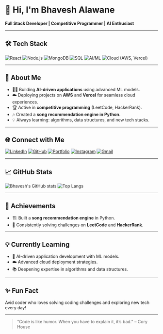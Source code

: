 # 👋 Hi, I'm Bhavesh Alawane

**Full Stack Developer | Competitive Programmer | AI Enthusiast**

---

## 🛠️ Tech Stack

![React](https://img.shields.io/badge/-React-61DAFB?logo=react&logoColor=white&style=flat)
![Node.js](https://img.shields.io/badge/-Node.js-339933?logo=node.js&logoColor=white&style=flat)
![MongoDB](https://img.shields.io/badge/-MongoDB-47A248?logo=mongodb&logoColor=white&style=flat)
![SQL](https://img.shields.io/badge/-SQL-4479A1?logo=postgresql&logoColor=white&style=flat)
![AI/ML](https://img.shields.io/badge/-AI%2FML-FF6F00?logo=python&logoColor=white&style=flat)
![Cloud (AWS, Vercel)](https://img.shields.io/badge/-Cloud-232F3E?logo=amazon-aws&logoColor=white&style=flat)

---

## 🚀 About Me

- 🧑‍💻 Building **AI-driven applications** using advanced ML models.
- ☁️ Deploying projects on **AWS** and **Vercel** for seamless cloud experiences.
- 🏆 Active in **competitive programming** (LeetCode, HackerRank).
- 🎶 Created a **song recommendation engine in Python**.
- 💡 Always learning: algorithms, data structures, and new tech stacks.

---

## 🌐 Connect with Me

[![LinkedIn](https://img.shields.io/badge/-LinkedIn-0077B5?logo=linkedin&logoColor=white&style=flat)](https://www.linkedin.com/in/bhavesh-alawane-80a2a52b4/)
[![GitHub](https://img.shields.io/badge/-GitHub-181717?logo=github&logoColor=white&style=flat)](https://github.com/Bhavesh04A)
[![Portfolio](https://img.shields.io/badge/-Portfolio-000000?logo=vercel&logoColor=white&style=flat)](https://portfolio-azure-three-50.vercel.app/)
[![Instagram](https://img.shields.io/badge/-Instagram-E4405F?logo=instagram&logoColor=white&style=flat)](https://www.instagram.com/bhaveshalawane_04/)
[![Gmail](https://img.shields.io/badge/-Gmail-D14836?logo=gmail&logoColor=white&style=flat)](mailto:bhaveshalawane96@gmail.com)

---

## 📈 GitHub Stats

![Bhavesh's GitHub stats](https://github-readme-stats.vercel.app/api?username=Bhavesh04A&show_icons=true&theme=radical)
![Top Langs](https://github-readme-stats.vercel.app/api/top-langs/?username=Bhavesh04A&layout=compact&theme=radical)

---

## 🏅 Achievements

- 🏗️ Built a **song recommendation engine** in Python.
- 🥇 Consistently solving challenges on **LeetCode** and **HackerRank**.

---

## 💡 Currently Learning

- 🤖 AI-driven application development with ML models.
- ☁️ Advanced cloud deployment strategies.
- 📚 Deepening expertise in algorithms and data structures.

---

## ✨ Fun Fact

Avid coder who loves solving coding challenges and exploring new tech every day!

---

> "Code is like humor. When you have to explain it, it’s bad." – Cory House

